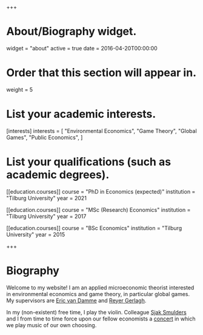 +++
# About/Biography widget.
widget = "about"
active = true
date = 2016-04-20T00:00:00

# Order that this section will appear in.
weight = 5

# List your academic interests.
[interests]
  interests = [
    "Environmental Economics",
    "Game Theory",
    "Global Games",
    "Public Economics",
  ]

# List your qualifications (such as academic degrees).
  
  [[education.courses]]
  course = "PhD in Economics (expected)"
  institution = "Tilburg University"
  year = 2021
  
[[education.courses]]
  course = "MSc (Research) Economics"
  institution = "Tilburg University"
  year = 2017

[[education.courses]]
  course = "BSc Economics"
  institution = "Tilburg University"
  year = 2015
 
+++

# Biography

Welcome to my website! I am an applied microeconomic theorist interested in environmental economics and game theory, in particular global games. My supervisors are [Eric van Damme](https://research.tilburguniversity.edu/en/persons/eric-van-damme) and [Reyer Gerlagh](http://www.gerlagh.nl/).

In my (non-existent) free time, I play the violin. Colleague [Sjak Smulders](https://research.tilburguniversity.edu/en/persons/sjak-smulders) and I from time to time force upon our fellow economists a [concert](https://twitter.com/TiUEconomics/status/1111204863382380544) in which we play music of our own choosing.
